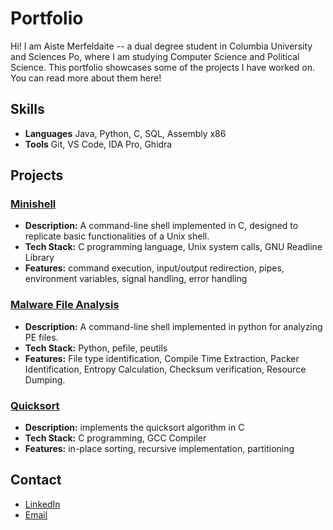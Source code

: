 # Portfolio

Hi!
I am Aiste Merfeldaite -- a dual degree student in Columbia University and Sciences Po, where I am studying Computer Science and Political Science. This portfolio showcases some of the projects I have worked on. You can read more about them here!

## Skills
- **Languages** Java, Python, C, SQL, Assembly x86
- **Tools** Git, VS Code, IDA Pro, Ghidra

## Projects
### [Minishell](./Minishell)
- **Description:** A command-line shell implemented in C, designed to replicate basic functionalities of a Unix shell. 
- **Tech Stack:** C programming language, Unix system calls, GNU Readline Library 
- **Features:** command execution, input/output redirection, pipes, environment
variables, signal handling, error handling

### [Malware File Analysis](./Malware%20File%20Analysis/)
- **Description:** A command-line shell implemented in python for analyzing PE files.
- **Tech Stack:** Python, pefile, peutils
- **Features:** File type identification, Compile Time Extraction, Packer Identification, Entropy Calculation, Checksum verification, Resource Dumping. 

### [Quicksort](./Quicksort)
- **Description:** implements the quicksort algorithm in C
- **Tech Stack:** C programming, GCC Compiler
- **Features:** in-place sorting, recursive implementation, partitioning


## Contact
- [LinkedIn](www.linkedin.com/in/aiste-merfeldaite-56652020b)
- [Email](mailto:aiste.merf@gmail.com)

